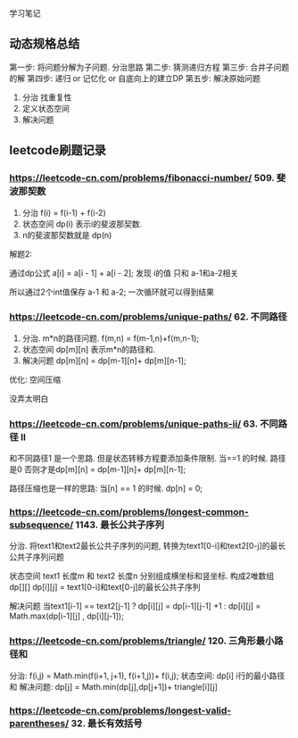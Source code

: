 学习笔记

## 动态规格总结

第一步: 将问题分解为子问题. 分治思路
第二步: 猜测递归方程
第三步: 合并子问题的解
第四步: 递归 or 记忆化 or 自底向上的建立DP
第五步: 解决原始问题

1. 分治  找重复性
2. 定义状态空间
3. 解决问题

## leetcode刷题记录

### https://leetcode-cn.com/problems/fibonacci-number/ 509. 斐波那契数

1. 分治  f(i) = f(i-1) + f(i-2)
2. 状态空间 dp(i)  表示i的斐波那契数.
3. n的斐波那契数就是 dp(n)

解题2:

通过dp公式 a[i] = a[i - 1] + a[i - 2];  发现 i的值 只和 a-1和a-2相关

所以通过2个int值保存 a-1 和 a-2;
一次循环就可以得到结果

### https://leetcode-cn.com/problems/unique-paths/ 62. 不同路径

1. 分治. m*n的路径问题. f(m,n) = f(m-1,n)+f(m,n-1);
2. 状态空间  dp[m][n] 表示m*n的路径和.
3. 解决问题  dp[m][n] = dp[m-1][n]+ dp[m][n-1];


优化: 空间压缩

没弄太明白

### https://leetcode-cn.com/problems/unique-paths-ii/ 63. 不同路径 II

和不同路径1 是一个思路. 但是状态转移方程要添加条件限制. 当==1 的时候. 路径是0  否则才是dp[m][n] = dp[m-1][n]+ dp[m][n-1];

路径压缩也是一样的思路: 当[n] == 1 的时候. dp[n] = 0;

### https://leetcode-cn.com/problems/longest-common-subsequence/ 1143. 最长公共子序列

分治. 将text1和text2最长公共子序列的问题, 转换为text1[0-i]和text2[0-j]的最长公共子序列问题
  
状态空间 text1 长度m 和 text2 长度n 分别组成横坐标和竖坐标. 构成2唯数组 dp[][]  dp[i][j] = text1[0-i]和text[0-j]的最长公共子序列

解决问题 当text1[i-1] == text2[j-1] ? dp[i][j] = dp[i-1][j-1] +1 : dp[i][j] = Math.max(dp[i-1][j] , dp[i][j-1]);


### https://leetcode-cn.com/problems/triangle/ 120. 三角形最小路径和

分治: f(i,j) = Math.min(f(i+1, j+1), f(i+1,j))+ f(i,j);
状态空间: dp[i] i行的最小路径和
解决问题: dp[j] = Math.min(dp[j],dp[j+1])+ triangle[i][j]

### https://leetcode-cn.com/problems/longest-valid-parentheses/  32. 最长有效括号
